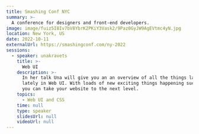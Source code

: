 ```yaml
---
title: Smashing Conf NYC
summary: >-
  A conference for designers and front-end developers.
image: image/fuiz5I8Iv7bV8YbrK2PKiY3Vask2/9Paz0GyJW9AgEVtmc4yN.jpg
location: New York, US
date: 2022-10-11
externalUrl: https://smashingconf.com/ny-2022
sessions:
  - speaker: unakravets
    title: >-
      Web UI
    description: >-
      In her talk Una will give you an an overview of all the things landing in web browsers
      lately in Web UI. With loads of new exciting things happening such as Container queries
      you can take your website to the next level.
    topics:
      - Web UI and CSS
    time: null
    type: speaker
    slidesUrl: null
    videoUrl: null
---
```

